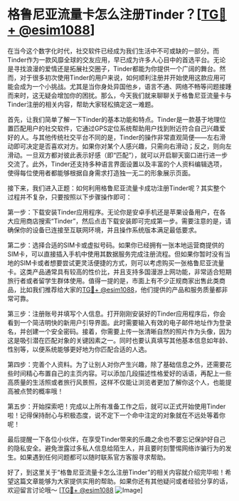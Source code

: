 # 格鲁尼亚流量卡怎么注册Tinder？[[TG💪+ @esim1088](https://t.me/s/esim1088)]

在当今这个数字化时代，社交软件已经成为我们生活中不可或缺的一部分。而Tinder作为一款风靡全球的交友应用，早已成为许多人心目中的首选平台。无论是寻找浪漫的爱情还是拓展社交圈子，Tinder都能为你提供一个广阔的舞台。然而，对于很多初次使用Tinder的用户来说，如何顺利注册并开始使用这款应用可能会成为一个小挑战。尤其是当你身处异国他乡，语言不通、网络不畅等问题接踵而来时，这无疑会增加你的困扰。那么，今天我们就来聊聊关于格鲁尼亚流量卡与Tinder注册的相关内容，帮助大家轻松搞定这一难题。

首先，让我们简单了解一下Tinder的基本功能和特点。Tinder是一款基于地理位置匹配用户的社交软件，它通过GPS定位系统帮助用户找到附近符合自己兴趣爱好的人。与其他传统社交平台不同的是，Tinder的操作非常直观简便——左右滑动即可决定是否喜欢对方。如果你对某个人感兴趣，只需向右滑动；反之，则向左滑动。一旦双方都对彼此表示好感（即“匹配”），就可以开启聊天窗口进行进一步交流了。此外，Tinder还支持多种语言界面设置以及丰富的个人资料编辑选项，使得每位使用者都能够根据自身需求打造独一无二的形象展示页面。

接下来，我们进入正题：如何利用格鲁尼亚流量卡成功注册Tinder呢？其实整个过程并不复杂，只要按照以下步骤操作即可：

第一步：下载安装Tinder应用程序。无论你是安卓手机还是苹果设备用户，在各大应用商店搜索“Tinder”，然后点击下载安装即可完成第一步。需要注意的是，请确保你的设备已连接至互联网环境，并且操作系统版本满足最低要求。

第二步：选择合适的SIM卡或虚拟号码。如果你已经拥有一张本地运营商提供的SIM卡，可以直接插入手机中使用其数据服务完成注册流程。但如果你暂时没有当地的SIM卡或者想要尝试更灵活便捷的方式，则可以考虑购买一张格鲁尼亚流量卡。这类产品通常具有较高的性价比，并且支持多国漫游上网功能，非常适合短期旅行者或者留学生群体使用。值得一提的是，市面上有不少正规商家出售此类商品，比如我们推荐给大家的[TG💪+ @esim1088](https://t.me/s/esim1088)，他们提供的产品和服务质量都非常可靠。

第三步：注册账号并填写个人信息。打开刚刚安装好的Tinder应用程序后，你会看到一个简洁明快的新用户引导界面。此时需要输入有效的电子邮件地址作为登录名，并创建一个安全密码。接着，你需要上传一张清晰自然的照片作为头像，因为这是吸引潜在匹配对象的关键因素之一。同时也要认真填写其他基本信息如年龄、性别等，以便系统能够更好地为你匹配合适的人选。

第四步：完善个人资料。为了让别人对你产生兴趣，除了基础信息之外，还需要花些时间精心布置自己的主页内容。可以添加几段描述性格爱好的话语，再配上一些高质量的生活照或者旅行风景照，这样不仅能让浏览者更加了解你这个人，也能提高被点赞的概率哦！

第五步：开始探索吧！完成以上所有准备工作之后，就可以正式开始使用Tinder啦！记得保持耐心与积极态度，说不定下一个命中注定的对象就在不远处等着你呢！

最后提醒一下各位小伙伴，在享受Tinder带来的乐趣之余也不要忘记保护好自己的隐私安全。避免泄露过多私人信息给陌生人，并且要时刻警惕网络诈骗行为的发生。如果遇到任何问题都可以随时联系官方客服寻求帮助。

好了，到这里关于“格鲁尼亚流量卡怎么注册Tinder”的相关内容就介绍完毕啦！希望这篇文章能够为大家提供实用的帮助。如果你还有其他疑问或者经验分享的话，欢迎留言讨论哦～ [[TG💪+ @esim1088](https://t.me/s/esim1088) ![Image](https://i.postimg.cc/4NQfJmqS/Snipaste-2025-05-13-00-14-12.png)]